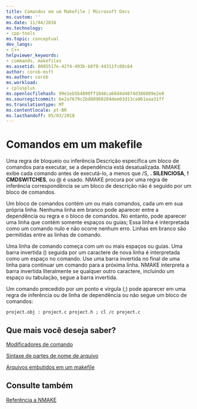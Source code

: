 ```yaml
---
title: Comandos em um Makefile | Microsoft Docs
ms.custom: ''
ms.date: 11/04/2016
ms.technology:
- cpp-tools
ms.topic: conceptual
dev_langs:
- C++
helpviewer_keywords:
- commands, makefiles
ms.assetid: 8085517e-42f4-493b-b8f8-44311fc08c64
author: corob-msft
ms.author: corob
ms.workload:
- cplusplus
ms.openlocfilehash: 99e1eb5b4800ff1046ca60d4d4874d386809e2e0
ms.sourcegitcommit: be2a7679c2bd80968204dee03d13ca961eaa31ff
ms.translationtype: MT
ms.contentlocale: pt-BR
ms.lasthandoff: 05/03/2018
---
```

# <a name="commands-in-a-makefile"></a>Comandos em um makefile
Uma regra de bloqueio ou inferência Descrição especifica um bloco de comandos para executar, se a dependência está desatualizada. NMAKE exibe cada comando antes de executá-lo, a menos que /S, **. SILENCIOSA**, **! CMDSWITCHES**, ou @ é usado. NMAKE procura por uma regra de inferência correspondência se um bloco de descrição não é seguido por um bloco de comandos.  
  
 Um bloco de comandos contém um ou mais comandos, cada um em sua própria linha. Nenhuma linha em branco pode aparecer entre a dependência ou regra e o bloco de comandos. No entanto, pode aparecer uma linha que contém somente espaços ou guias; Essa linha é interpretada como um comando nulo e não ocorre nenhum erro. Linhas em branco são permitidas entre as linhas de comando.  
  
 Uma linha de comando começa com um ou mais espaços ou guias. Uma barra invertida (\) seguida por um caractere de nova linha é interpretada como um espaço no comando. Use uma barra invertida no final de uma linha para continuar um comando para a próxima linha. NMAKE interpreta a barra invertida literalmente se qualquer outro caractere, incluindo um espaço ou tabulação, segue a barra invertida.  
  
 Um comando precedido por um ponto e vírgula (;) pode aparecer em uma regra de inferência ou de linha de dependência ou não segue um bloco de comandos:  
  
```  
project.obj : project.c project.h ; cl /c project.c  
```  
  
## <a name="what-do-you-want-to-know-more-about"></a>Que mais você deseja saber?  
 [Modificadores de comando](../build/command-modifiers.md)  
  
 [Sintaxe de partes de nome de arquivo](../build/filename-parts-syntax.md)  
  
 [Arquivos embutidos em um makefile](../build/inline-files-in-a-makefile.md)  
  
## <a name="see-also"></a>Consulte também  
 [Referência a NMAKE](../build/nmake-reference.md)